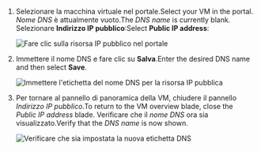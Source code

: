
1. <span data-ttu-id="6c2d2-101">Selezionare la macchina virtuale nel portale.</span><span class="sxs-lookup"><span data-stu-id="6c2d2-101">Select your VM in the portal.</span></span> <span data-ttu-id="6c2d2-102">*Nome DNS* è attualmente vuoto.</span><span class="sxs-lookup"><span data-stu-id="6c2d2-102">The *DNS name* is currently blank.</span></span> <span data-ttu-id="6c2d2-103">Selezionare **Indirizzo IP pubblico**:</span><span class="sxs-lookup"><span data-stu-id="6c2d2-103">Select **Public IP address**:</span></span>
   
   ![Fare clic sulla risorsa IP pubblico nel portale](./media/virtual-machines-common-portal-create-fqdn/locatePublicIP.PNG)

2. <span data-ttu-id="6c2d2-105">Immettere il nome DNS e fare clic su **Salva**.</span><span class="sxs-lookup"><span data-stu-id="6c2d2-105">Enter the desired DNS name and then select **Save**.</span></span>
   
   ![Immettere l'etichetta del nome DNS per la risorsa IP pubblica](./media/virtual-machines-common-portal-create-fqdn/dnsNameLabel.PNG)
 

3. <span data-ttu-id="6c2d2-107">Per tornare al pannello di panoramica della VM, chiudere il pannello *Indirizzo IP pubblico*.</span><span class="sxs-lookup"><span data-stu-id="6c2d2-107">To return to the VM overview blade, close the *Public IP address* blade.</span></span> <span data-ttu-id="6c2d2-108">Verificare che il *nome DNS* ora sia visualizzato.</span><span class="sxs-lookup"><span data-stu-id="6c2d2-108">Verify that the *DNS name* is now shown.</span></span>
   
   ![Verificare che sia impostata la nuova etichetta DNS](./media/virtual-machines-common-portal-create-fqdn/fqdnCreated.PNG)

